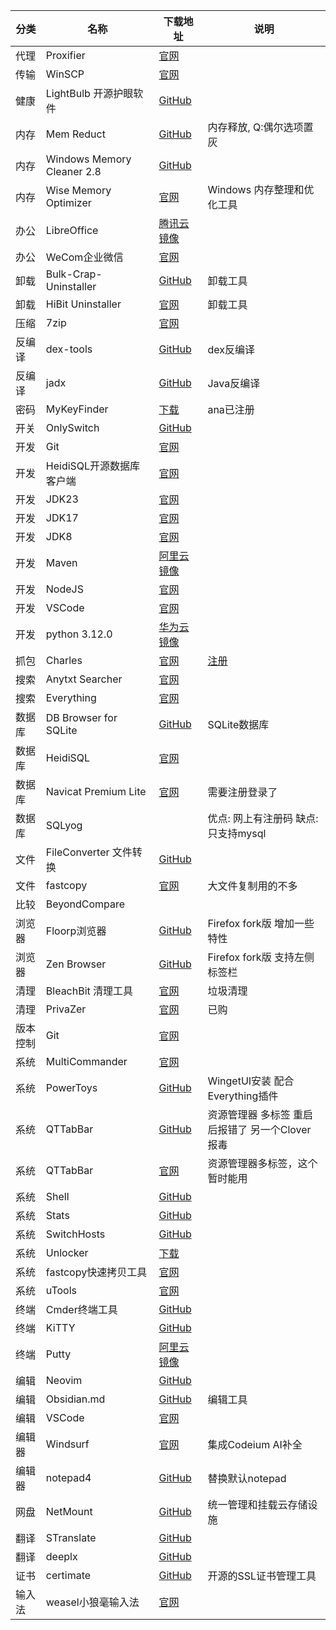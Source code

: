 | 分类     | 名称                       | 下载地址                                                                                           | 说明                                                                |
| -------- | -------------------------- | -------------------------------------------------------------------------------------------------- | ------------------------------------------------------------------- |
| 代理     | Proxifier                  | [官网](http://www.proxifier.com/)                                                                  |                                                                     |
| 传输     | WinSCP                     | [官网](https://winscp.net/eng/download.php)                                                        |                                                                     |
| 健康     | LightBulb 开源护眼软件     | [GitHub](https://github.com/Tyrrrz/LightBulb/releases/)                                            |
| 内存     | Mem Reduct                 | [GitHub](https://github.com/henrypp/memreduct)                                                     | 内存释放, Q:偶尔选项置灰                                            |
| 内存     | Windows Memory Cleaner 2.8 | [GitHub](https://github.com/IgorMundstein/WinMemoryCleaner/)                                       |                                                                     |
| 内存     | Wise Memory Optimizer      | [官网](https://www.wisecleaner.com.cn/wise-memory-optimizer.html)                                  | Windows 内存整理和优化工具                                          |
| 办公     | LibreOffice                | [腾讯云镜像](https://mirrors.cloud.tencent.com/libreoffice/libreoffice/stable/)                    |                                                                     |
| 办公     | WeCom企业微信              | [官网](https://work.weixin.qq.com/)                                                                |                                                                     |
| 卸载     | Bulk-Crap-Uninstaller      | [GitHub](https://github.com/Klocman/Bulk-Crap-Uninstaller/releases)                                | 卸载工具                                                            |
| 卸载     | HiBit Uninstaller          | [官网](https://www.hibitsoft.ir/Uninstaller.html)                                                  | 卸载工具                                                            |
| 压缩     | 7zip                       | [官网](https://sparanoid.com/lab/7z/)                                                              |                                                                     |
| 反编译   | dex-tools                  | [GitHub](https://github.com/pxb1988/dex2jar/releases)                                              | dex反编译                                                           |
| 反编译   | jadx                       | [GitHub](https://github.com/skylot/jadx/releases)                                                  | Java反编译                                                          |
| 密码     | MyKeyFinder                | [下载](https://www.computerbild.de/download/MyKeyFinder-Plus-Kostenlose-Vollversion-31122673.html) | ana已注册                                                           |
| 开关     | OnlySwitch                 | [GitHub](https://github.com/jacklandrin/OnlySwitch)                                                |
| 开发     | Git                        | [官网](https://git-scm.com/download)                                                               |                                                                     |
| 开发     | HeidiSQL开源数据库客户端   | [官网](https://www.heidisql.com/)                                                                  |                                                                     |
| 开发     | JDK23                     | [官网](https://www.oracle.com/java/technologies/downloads/#jdk23-windows)                          |                                                                     |
| 开发     | JDK17                      | [官网](https://www.oracle.com/java/technologies/downloads/#jdk17-windows)                          |                                                                     |
| 开发     | JDK8                       | [官网](https://www.oracle.com/java/technologies/downloads/#java8-windows)                          |                                                                     |
| 开发     | Maven                      | [阿里云镜像](https://mirrors.aliyun.com/apache/maven/maven-3/3.9.5/binaries/)                      |                                                                     |
| 开发     | NodeJS                     | [官网](http://www.nodejs.com.cn/)                                                                  |                                                                     |
| 开发     | VSCode                     | [官网](https://code.visualstudio.com/)                                                             |                                                                     |
| 开发     | python 3.12.0              | [华为云镜像](https://mirrors.huaweicloud.com/python/3.12.0/)                                       |                                                                     |
| 抓包     | Charles                    | [官网](https://www.charlesproxy.com/latest-release/download.do)                                    | [注册](https://inused.github.io/pages/file/tool/CharlesKeygen.html) |
| 搜索     | Anytxt Searcher            | [官网](https://anytxt.net/download/)                                                               |
| 搜索     | Everything                 | [官网](https://www.voidtools.com/zh-cn/)                                                           |                                                                     |
| 数据库   | DB Browser for SQLite      | [GitHub](https://github.com/sqlitebrowser/sqlitebrowser/releases)                                  | SQLite数据库                                                        |
| 数据库   | HeidiSQL                   | [官网](https://www.heidisql.com/download.php)                                                      |
| 数据库   | Navicat Premium Lite       | [官网](https://www.navicat.com.cn/download/navicat-premium-lite)                                   | 需要注册登录了                                                      |
| 数据库   | SQLyog                     |                                                                                                    | 优点: 网上有注册码 缺点: 只支持mysql                                |
| 文件     | FileConverter 文件转换     | [GitHub](https://github.com/Tichau/FileConverter/releases)                                         |
| 文件     | fastcopy                   | [官网](https://fastcopy.jp/)                                                                       | 大文件复制用的不多                                                  |
| 比较     | BeyondCompare              |                                                                                                    |
| 浏览器   | Floorp浏览器               | [GitHub](https://github.com/Floorp-Projects/Floorp/releases)                                       | Firefox fork版 增加一些特性                                         |
| 浏览器   | Zen Browser                | [GitHub](https://github.com/zen-browser/desktop)                                                   | Firefox fork版 支持左侧标签栏                                       |
| 清理     | BleachBit 清理工具         | [官网](https://www.bleachbit.org/)                                                                 | 垃圾清理                                                            |
| 清理     | PrivaZer                   | [官网](https://www.PrivaZer.com/download-pro.php)                                                  | 已购                                                                |
| 版本控制 | Git                        | [官网](https://git-scm.com/download)                                                               |
| 系统     | MultiCommander             | [官网](http://multicommander.com/downloads)                                                        |                                                                     |
| 系统     | PowerToys                  | [GitHub](https://github.com/microsoft/PowerToys/releases)                                          | WingetUI安装 配合Everything插件                                     |
| 系统     | QTTabBar                   | [GitHub](https://github.com/indiff/qttabbar/releases)                                              | 资源管理器 多标签 重启后报错了 另一个Clover报毒                     |
| 系统     | QTTabBar                   | [官网](http://qttabbar.wikidot.com/)                                                               | 资源管理器多标签，这个暂时能用                                      |
| 系统     | Shell                      | [GitHub](https://github.com/moudey/Shell)                                                          |
| 系统     | Stats                      | [GitHub](https://github.com/exelban/stats)                                                         |
| 系统     | SwitchHosts                | [GitHub](https://github.com/oldj/SwitchHosts/releases)                                             |                                                                     |
| 系统     | Unlocker                   | [下载](https://www.52pojie.cn/thread-1317159-1-1.html)                                             |
| 系统     | fastcopy快速拷贝工具       | [官网](https://fastcopy.jp/)                                                                       |                                                                     |
| 系统     | uTools                     | [官网](https://www.u.tools/)                                                                       |
| 终端     | Cmder终端工具              | [GitHub](https://github.com/cmderdev/cmder/releases)                                               |                                                                     |
| 终端     | KiTTY                      | [GitHub](https://github.com/cyd01/KiTTY/releases)                                                  |
| 终端     | Putty                      | [阿里云镜像](https://mirrors.aliyun.com/putty/latest.html)                                         |
| 编辑     | Neovim                     | [GitHub](https://github.com/neovim/neovim/releases)                                                |
| 编辑     | Obsidian.md                | [GitHub](https://github.com/obsidianmd/obsidian-releases/releases/)                                | 编辑工具                                                            |
| 编辑     | VSCode                     | [官网](https://code.visualstudio.com/)                                                             |
| 编辑器   | Windsurf                   | [官网](https://codeium.com/windsurf)                                                               | 集成Codeium AI补全                                                  |
| 编辑器   | notepad4                   | [GitHub](https://github.com/zufuliu/notepad4)                                                      | 替换默认notepad                                                     |
| 网盘     | NetMount                   | [GitHub](https://github.com/VirtualHotBar/NetMount)                                                | 统一管理和挂载云存储设施                                            |
| 翻译     | STranslate                 | [GitHub](https://github.com/ZGGSONG/STranslate/releases)                                           |
| 翻译     | deeplx                     | [GitHub](https://github.com/OwO-Network/DeepLX)                                                    |
| 证书     | certimate                  | [GitHub](https://github.com/usual2970/certimate)                                                   | 开源的SSL证书管理工具                                               |
| 输入法   | weasel小狼毫输入法         | [官网](https://rime.im/)                                                                           |                                                                     |
